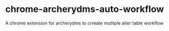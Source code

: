# chrome-archerydms-auto-workflow
A chrome extension for archerydms to crreate mutliple alter table workflow
